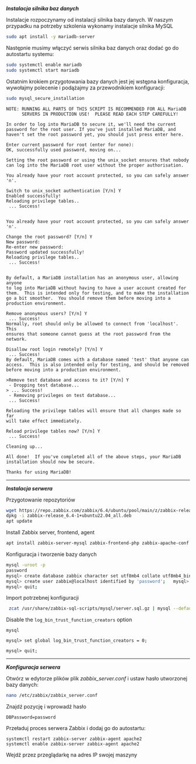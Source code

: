 ***Instalacja silnika baz danych*** 

Instalacje rozpoczynamy od instalacji silnika bazy danych. W naszym przypadku na potrzeby szkolenia wykonamy instalacje silnika MySQL
```bash
sudo apt install -y mariadb-server
```

Następnie musimy włączyć serwis silnika baz danych oraz dodać go do autostartu systemu:
```bash
sudo systemctl enable mariadb
sudo systemctl start mariadb
```

Ostatnim krokiem przygotowania bazy danych jest jej wstępna konfiguracja, wywołajmy polecenie i podążajmy za przewodnikiem konfiguracji:
```bash
sudo mysql_secure_installation
```

```
NOTE: RUNNING ALL PARTS OF THIS SCRIPT IS RECOMMENDED FOR ALL MariaDB
      SERVERS IN PRODUCTION USE!  PLEASE READ EACH STEP CAREFULLY!

In order to log into MariaDB to secure it, we'll need the current
password for the root user. If you've just installed MariaDB, and
haven't set the root password yet, you should just press enter here.

Enter current password for root (enter for none):
OK, successfully used password, moving on...

Setting the root password or using the unix_socket ensures that nobody
can log into the MariaDB root user without the proper authorisation.

You already have your root account protected, so you can safely answer 'n'.

Switch to unix_socket authentication [Y/n] Y
Enabled successfully!
Reloading privilege tables..
 ... Success!


You already have your root account protected, so you can safely answer 'n'.

Change the root password? [Y/n] Y
New password:
Re-enter new password:
Password updated successfully!
Reloading privilege tables..
 ... Success!


By default, a MariaDB installation has an anonymous user, allowing anyone
to log into MariaDB without having to have a user account created for
them.  This is intended only for testing, and to make the installation
go a bit smoother.  You should remove them before moving into a
production environment.

Remove anonymous users? [Y/n] Y
 ... Success!
Normally, root should only be allowed to connect from 'localhost'.  This
ensures that someone cannot guess at the root password from the network.

Disallow root login remotely? [Y/n] Y
 ... Success!
By default, MariaDB comes with a database named 'test' that anyone can
access.  This is also intended only for testing, and should be removed
before moving into a production environment.

>Remove test database and access to it? [Y/n] Y
 - Dropping test database...
> ... Success!
 - Removing privileges on test database...
 ... Success!

Reloading the privilege tables will ensure that all changes made so far
will take effect immediately.

Reload privilege tables now? [Y/n] Y
 ... Success!

Cleaning up...

All done!  If you've completed all of the above steps, your MariaDB
installation should now be secure.

Thanks for using MariaDB!
```
___
***Instalacja serwera*** 


Przygotowanie repozytoriów
```bash
wget https://repo.zabbix.com/zabbix/6.4/ubuntu/pool/main/z/zabbix-release/zabbix-release_6.4-1+ubuntu22.04_all.deb
dpkg -i zabbix-release_6.4-1+ubuntu22.04_all.deb   
apt update
```

Install Zabbix server, frontend, agent
```bash
apt install zabbix-server-mysql zabbix-frontend-php zabbix-apache-conf zabbix-sql-scripts zabbix-agent
```

Konfiguracja i tworzenie bazy danych
```bash
mysql -uroot -p   
password   
mysql> create database zabbix character set utf8mb4 collate utf8mb4_bin;   
mysql> create user zabbix@localhost identified by 'password';   mysql> grant all privileges on zabbix.* to zabbix@localhost;   mysql> set global log_bin_trust_function_creators = 1;   
mysql> quit;
```

Import potrzebnej konfiguracji
```bash
 zcat /usr/share/zabbix-sql-scripts/mysql/server.sql.gz | mysql --default-character-set=utf8mb4 -uzabbix -p zabbix
```

Disable the `log_bin_trust_function_creators` option
```
mysql

mysql> set global log_bin_trust_function_creators = 0;

mysql> quit;
```
___

***Konfiguracja serwera***

Otwórz w edytorze plików plik *zabbix_server.conf* i ustaw hasło utworzonej bazy danych:
```bash
nano /etc/zabbix/zabbix_server.conf
```

Znajdź pozycję i wprowadź hasło
```mysql 
DBPassword=password
```

Przeładuj proces serwera Zabbix i dodaj go do autostartu: 
```
systemctl restart zabbix-server zabbix-agent apache2
systemctl enable zabbix-server zabbix-agent apache2
```

Wejdź przez przeglądarkę na adres IP swojej maszyny
